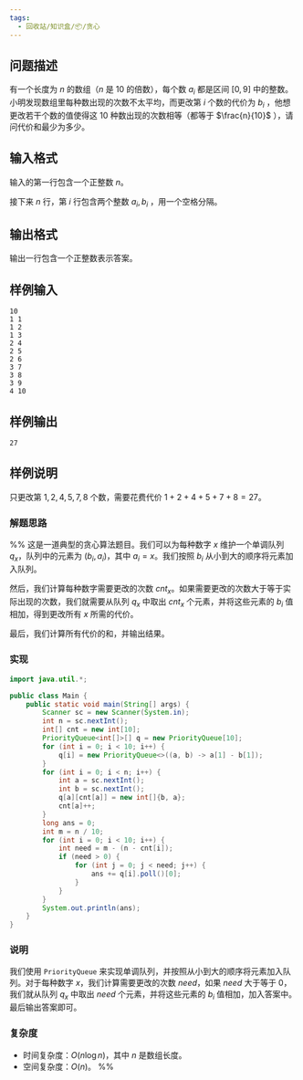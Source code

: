 ```yaml
---
tags:
  - 回收站/知识盒/📦/贪心
---
```


## 问题描述

有一个长度为 $n$ 的数组（$n$ 是 $10$ 的倍数），每个数 $a_i$ 都是区间 $[0, 9]$ 中的整数。小明发现数组里每种数出现的次数不太平均，而更改第 $i$ 个数的代价为 $b_i$ ，他想更改若干个数的值使得这 $10$ 种数出现的次数相等（都等于 $\frac{n}{10}$ ），请问代价和最少为多少。

## 输入格式

输入的第一行包含一个正整数 $n$。

接下来 $n$ 行，第 $i$ 行包含两个整数 $a_i,b_i$ ，用一个空格分隔。

## 输出格式

输出一行包含一个正整数表示答案。

## 样例输入

```
10
1 1
1 2
1 3
2 4
2 5
2 6
3 7
3 8
3 9
4 10
```

## 样例输出

```
27
```

## 样例说明

只更改第 $1,2,4,5,7,8$ 个数，需要花费代价 $1+2+4+5+7+8=27$。

### 解题思路

%% 这是一道典型的贪心算法题目。我们可以为每种数字 $x$ 维护一个单调队列 $q_x$，队列中的元素为 $(b_i, a_i)$，其中 $a_i = x$。我们按照 $b_i$ 从小到大的顺序将元素加入队列。

然后，我们计算每种数字需要更改的次数 $cnt_x$。如果需要更改的次数大于等于实际出现的次数，我们就需要从队列 $q_x$ 中取出 $cnt_x$ 个元素，并将这些元素的 $b_i$ 值相加，得到更改所有 $x$ 所需的代价。

最后，我们计算所有代价的和，并输出结果。

### 实现

```java
import java.util.*;

public class Main {
    public static void main(String[] args) {
        Scanner sc = new Scanner(System.in);
        int n = sc.nextInt();
        int[] cnt = new int[10];
        PriorityQueue<int[]>[] q = new PriorityQueue[10];
        for (int i = 0; i < 10; i++) {
            q[i] = new PriorityQueue<>((a, b) -> a[1] - b[1]);
        }
        for (int i = 0; i < n; i++) {
            int a = sc.nextInt();
            int b = sc.nextInt();
            q[a][cnt[a]] = new int[]{b, a};
            cnt[a]++;
        }
        long ans = 0;
        int m = n / 10;
        for (int i = 0; i < 10; i++) {
            int need = m - (n - cnt[i]);
            if (need > 0) {
                for (int j = 0; j < need; j++) {
                    ans += q[i].poll()[0];
                }
            }
        }
        System.out.println(ans);
    }
}
```

### 说明

我们使用 `PriorityQueue` 来实现单调队列，并按照从小到大的顺序将元素加入队列。对于每种数字 $x$，我们计算需要更改的次数 $need$，如果 $need$ 大于等于 $0$，我们就从队列 $q_x$ 中取出 $need$ 个元素，并将这些元素的 $b_i$ 值相加，加入答案中。最后输出答案即可。

### 复杂度

- 时间复杂度：$O(n \log n)$，其中 $n$ 是数组长度。
- 空间复杂度：$O(n)$。 %%

